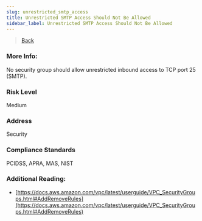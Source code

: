 ```yaml
---
slug: unrestricted_smtp_access
title: Unrestricted SMTP Access Should Not Be Allowed
sidebar_label: Unrestricted SMTP Access Should Not Be Allowed
---
```

> [Back](../../ec2monitoring)

### More Info:
No security group should allow unrestricted inbound access to TCP port 25 (SMTP).

### Risk Level
Medium

### Address
Security

### Compliance Standards
PCIDSS, APRA, MAS, NIST

### Additional Reading:
- [https://docs.aws.amazon.com/vpc/latest/userguide/VPC_SecurityGroups.html#AddRemoveRules](https://docs.aws.amazon.com/vpc/latest/userguide/VPC_SecurityGroups.html#AddRemoveRules) 

